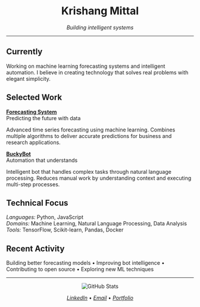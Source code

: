 <div align="center">

# Krishang Mittal

*Building intelligent systems*

</div>

---

## Currently

Working on machine learning forecasting systems and intelligent automation. I believe in creating technology that solves real problems with elegant simplicity.

## Selected Work

**[Forecasting System](https://github.com/krishangMittal/Forecasting-System)**  
Predicting the future with data

Advanced time series forecasting using machine learning. Combines multiple algorithms to deliver accurate predictions for business and research applications.

**[BuckyBot](https://github.com/krishangMittal/buckybot)**  
Automation that understands

Intelligent bot that handles complex tasks through natural language processing. Reduces manual work by understanding context and executing multi-step processes.

## Technical Focus

*Languages:* Python, JavaScript  
*Domains:* Machine Learning, Natural Language Processing, Data Analysis  
*Tools:* TensorFlow, Scikit-learn, Pandas, Docker

## Recent Activity

Building better forecasting models • Improving bot intelligence • Contributing to open source • Exploring new ML techniques

---

<div align="center">

![GitHub Stats](https://github-readme-stats.vercel.app/api?username=krishangMittal&show_icons=true&theme=minimal&hide_border=true&include_all_commits=true)

*[LinkedIn](https://linkedin.com/in/krishang-mittal)* • *[Email](mailto:krishangmittal2004@gmail.com)* • *[Portfolio](https://krishangmittal.com)*

</div>
